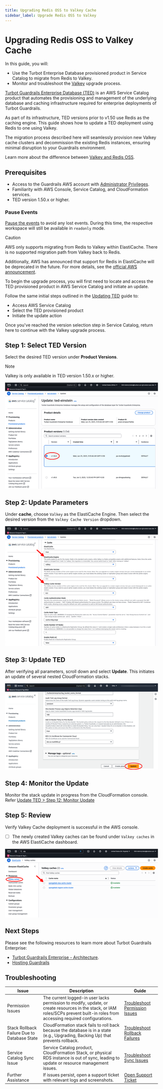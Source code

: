```yaml
---
title: Upgrading Redis OSS to Valkey Cache
sidebar_label: Upgrade Redis OSS to Valkey
---
```


# Upgrading Redis OSS to Valkey Cache

<!-- # Migrating ElastiCache for Valkey - Refer https://aws.amazon.com/elasticache/what-is-valkey/
https://docs.aws.amazon.com/AmazonElastiCache/latest/dg/VersionManagement.HowTo.html
-->

In this guide, you will:

- Use the Turbot Enterprise Database provisioned product in Service Catalog to migrate from Redis to Valkey.
- Monitor and troubleshoot the [Valkey](https://aws.amazon.com/elasticache/what-is-valkey/) upgrade process.

[Turbot Guardrails Enterprise Database (TED)](/guardrails/docs/reference/glossary#turbot-guardrails-enterprise-database-ted) is an AWS Service Catalog product that automates the provisioning and management of the underlying database and caching infrastructure required for enterprise deployments of Turbot Guardrails.

As part of its infrastructure, TED versions prior to v1.50 use Redis as the caching engine. This guide shows how to update a TED deployment using Redis to one using Valkey.

The migration process described here will seamlessly provision new Valkey cache clusters and decommission the existing Redis instances, ensuring minimal disruption to your Guardrails environment.

Learn more about the difference between [Valkey and Redis OSS](https://aws.amazon.com/elasticache/what-is-valkey/).

## Prerequisites

- Access to the Guardrails AWS account with [Administrator Privileges](/guardrails/docs/enterprise/FAQ/admin-permissions).
- Familiarity with AWS Console, Service Catalog, and CloudFormation services.
- TED version 1.50.x or higher.

### Pause Events

[Pause the events](/guardrails/docs/guides/hosting-guardrails/troubleshooting/pause-events#pause-event-processing) to avoid any lost events. During this time, the respective workspace will still be available in `readonly` mode.

>[!CAUTION]
> AWS only supports migrating from Redis to Valkey within ElastiCache. There is no supported migration path from Valkey back to Redis.
>
> Additionally, AWS has announced that support for Redis in ElastiCache will be deprecated in the future. For more details, see the [official AWS announcement](https://aws.amazon.com/about-aws/whats-new/2024/05/amazon-elasticache-valkey/).

To begin the upgrade process, you will first need to locate and access the TED provisioned product in AWS Service Catalog and initiate an update.

Follow the same initial steps outlined in the [Updating TED](/guardrails/docs/runbooks/enterprise-install/update-ted) guide to:
- Access AWS Service Catalog
- Select the TED provisioned product
- Initiate the update action

Once you've reached the version selection step in Service Catalog, return here to continue with the Valkey upgrade process.

## Step 1: Select TED Version

Select the desired TED version under **Product Versions**.

> [!NOTE]
> Valkey is only available in TED version 1.50.x or higher.

![Select TED Version](./service-catalog-select-ted-version.png)

## Step 2: Update Parameters

Under **cache**, choose `Valkey` as the ElastiCache Engine. Then select the desired version from the `Valkey Cache Version` dropdown.

![Valkey Parameters Update](./service-catalog-ted-update-parameters.png)

## Step 3: Update TED

After verifying all parameters, scroll down and select **Update**. This initiates an update of several nested CloudFormation stacks.

![Select Update](./service-catalog-ted-update-action.png)

## Step 4: Monitor the Update

Monitor the stack update in progress from the CloudFormation console. Refer [Update TED > Step 12: Monitor Update](/guides/hosting-guardrails/updating-stacks/update-ted#step-12-monitor-update)

## Step 5: Review

Verify Valkey Cache deployment is successful in the AWS console.

* [ ] The newly created Valkey caches can be found under `Valkey caches` in the AWS ElastiCache dashboard.

![Verify Status](./aws-valkey-cache-complete.png)

## Next Steps

Please see the following resources to learn more about Turbot Guardrails Enterprise:

- [Turbot Guardrails Enterprise - Architecture](/guardrails/docs/enterprise/architecture).
- [Hosting Guardrails](/guardrails/docs/guides/hosting-guardrails)

## Troubleshooting

| Issue                                        | Description                                                                                                                                                                       | Guide                                                                                                                                    |
| -------------------------------------------- | --------------------------------------------------------------------------------------------------------------------------------------------------------------------------------- | ---------------------------------------------------------------------------------------------------------------------------------------- |
| Permission Issues                            | The current logged-in user lacks permission to modify, update, or create resources in the stack, or IAM roles/SCPs prevent built-in roles from accessing required configurations. | [Troubleshoot Permission Issues](/guardrails/docs/enterprise/FAQ/admin-permissions#aws-permissions-for-turbot-guardrails-administrators) |
| Stack Rollback Failure Due to Database State | CloudFormation stack fails to roll back because the database is in a state (e.g., Upgrading, Backing Up) that prevents rollback.                                                  | [Troubleshoot Rollback Failures](guides/hosting-guardrails/troubleshooting/database-instance-not-in-available-state)                     |
| Service Catalog Sync Issue                   | Service Catalog product, CloudFormation Stack, or physical RDS instance is out of sync, leading to update or resource management issues.                                          | [Troubleshoot Sync Issues](guides/hosting-guardrails/troubleshooting/service-catalog-out-of-sync)                                        |
| Further Assistance                           | If issues persist, open a support ticket with relevant logs and screenshots.                                                                                                      | [Open Support Ticket](https://support.turbot.com)                                                                                        |
